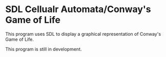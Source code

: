 # SDL Cellualr Automata/Conway's Game of Life
This program uses SDL to display a graphical representation of Conway's Game of Life.

This program is still in development.